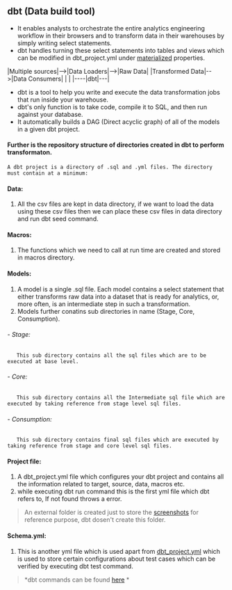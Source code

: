 ## dbt (Data build tool)
- 	It enables analysts to orchestrate the entire analytics engineering workflow in their browsers and to transform data in their warehouses by simply writing select statements. 
- 	dbt handles turning these select statements into tables and views which can be modified in dbt_project.yml under [materialized](https://docs.getdbt.com/docs/building-a-dbt-project/building-models/materializations/) properties.



|Multiple sources|-->|Data Loaders|-->|Raw Data|  |Transformed Data|-->|Data Consumers|
					  |   	       |
					  |----|dbt|---|


- 	dbt is a tool to help you write and execute the data transformation jobs that run inside your warehouse. 
- 	dbt's only function is to take code, compile it to SQL, and then run against your database.
- 	It automatically builds a DAG (Direct acyclic graph) of all of the models in a given dbt project.

#### Further is the repository structure of directories created in dbt to perform transformaton.
	A dbt project is a directory of .sql and .yml files. The directory must contain at a minimum:

#### Data:
1. 	All the csv files are kept in data directory, if we want to load the data using these csv files then 
 	we can place these csv files in data directory and run dbt seed command.

#### Macros:
1. 	The functions which we need to call at run time are created and stored in macros directory.

#### Models: 
1. 	A model is a single .sql file. Each model contains a select statement that either transforms raw data into a dataset that is ready for analytics, 
 	or, more often, is an intermediate step in such a transformation.
2. 	Models further conatins sub directories in name (Stage, Core, Consumption).
###### - 	Stage:
	   This sub directory contains all the sql files which are to be executed at base level.
###### - 	Core:
 	   This sub directory contains all the Intermediate sql file which are executed by taking reference from stage level sql files.
###### - 	Consumption:
 	   This sub directory contains final sql files which are executed by taking reference from stage and core level sql files. 

#### Project file: 
1. 	A dbt_project.yml file which configures your dbt project and contains all the information related to target, source, data, macros etc.
2. 	while executing dbt run command this is the first yml file which dbt refers to, If not found throws a error.

> An external folder is created just to store the [screenshots](https://bitbucket.org/phdata/dbt_data_build_tool/src/dev_mahendra/mahendra/screenshots/) for reference purpose, dbt dosen't create this folder.

#### Schema.yml:
1. 	This is another yml file which is used apart from [dbt_project.yml](https://docs.getdbt.com/reference/dbt_project.yml/) which is used to store certain configurations about test cases which can be verified by executing dbt test command.

> *dbt commands can be found [here](https://discourse.getdbt.com/t/what-are-the-dbt-commands-you-run-in-your-production-deployment-of-dbt/366) *

